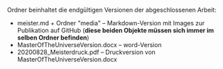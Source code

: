 Ordner beinhaltet die endgültigen Versionen der abgeschlossenen Arbeit:

- meister.md + Ordner "media" – Markdown-Version mit Images zur Publikation auf GitHub (**diese beiden Objekte müssen sich immer im selben Ordner befinden**)
- MasterOfTheUniverseVersion.docx – word-Version
- 20200828_Meisterdruck.pdf – Druckversion von MasterOfTheUniverseVersion.docx